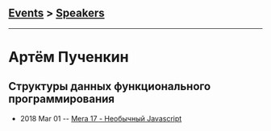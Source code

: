 ## [Events](../README.md) > [Speakers](../speakers.md)
---

# Артём Пученкин

## Структуры данных функционального программирования
- 2018 Mar 01 -- [Mera 17 - Необычный Javascript](https://yadi.sk/i/jHX0HtNm3T2rUu)    
